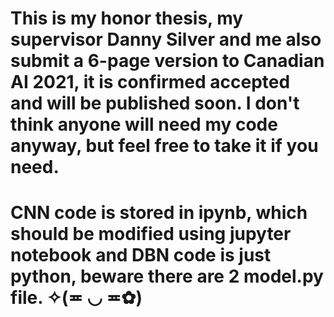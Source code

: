 # This is my honor thesis, my supervisor Danny Silver and me also submit a 6-page version to Canadian AI 2021, it is confirmed accepted and will be published soon. I don't think anyone will need my code anyway, but feel free to take it if you need.
# CNN code is stored in ipynb, which should be modified using jupyter notebook and DBN code is just python, beware there are 2 model.py file. ✧(≖ ◡ ≖✿)
